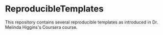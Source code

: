# ReproducibleTemplates
This repository contains several reproducible templates as introduced in Dr. Melinda Higgins's Coursera course.
